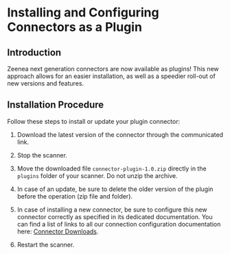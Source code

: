 <!-- #p100003 -->


<!-- #p100009 -->
# Installing and Configuring Connectors as a Plugin

<!-- #p100021 -->
## Introduction

<!-- #p100027 -->
Zeenea next generation connectors are now available as plugins! This new approach allows for an easier installation, as well as a speedier roll-out of new versions and features. 

<!-- #p100033 -->
## Installation Procedure

<!-- #p100039 -->
Follow these steps to install or update your plugin connector:

1. <!-- #p100045 -->
   Download the latest version of the connector through the communicated link.

2. <!-- #p100054 -->
   Stop the scanner.

3. <!-- #p100069 -->
   Move the downloaded file `connector-plugin-1.0.zip` directly in the `plugins` folder of your scanner. Do not unzip the archive.

4. <!-- #p100078 -->
   In case of an update, be sure to delete the older version of the plugin before the operation (zip file and folder).

5. <!-- #p100090 -->
   In case of installing a new connector, be sure to configure this new connector correctly as specified in its dedicated documentation. You can find a list of links to all our connection configuration documentation here: [Connector Downloads](zeenea-connectors-list.md# "title: Zeenea Connector Downloads").

6. <!-- #p100099 -->
   Restart the scanner.

